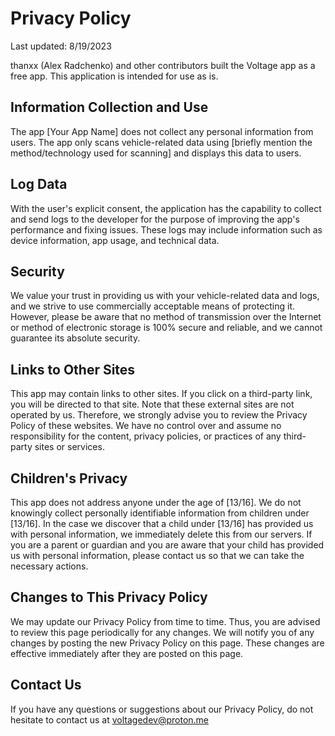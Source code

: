 # Privacy Policy

Last updated: 8/19/2023

thanxx (Alex Radchenko) and other contributors built the Voltage app as a free app. This application is intended for use as is.

## Information Collection and Use

The app [Your App Name] does not collect any personal information from users. The app only scans vehicle-related data using [briefly mention the method/technology used for scanning] and displays this data to users.

## Log Data

With the user's explicit consent, the application has the capability to collect and send logs to the developer for the purpose of improving the app's performance and fixing issues. These logs may include information such as device information, app usage, and technical data.

## Security

We value your trust in providing us with your vehicle-related data and logs, and we strive to use commercially acceptable means of protecting it. However, please be aware that no method of transmission over the Internet or method of electronic storage is 100% secure and reliable, and we cannot guarantee its absolute security.

## Links to Other Sites

This app may contain links to other sites. If you click on a third-party link, you will be directed to that site. Note that these external sites are not operated by us. Therefore, we strongly advise you to review the Privacy Policy of these websites. We have no control over and assume no responsibility for the content, privacy policies, or practices of any third-party sites or services.

## Children's Privacy

This app does not address anyone under the age of [13/16]. We do not knowingly collect personally identifiable information from children under [13/16]. In the case we discover that a child under [13/16] has provided us with personal information, we immediately delete this from our servers. If you are a parent or guardian and you are aware that your child has provided us with personal information, please contact us so that we can take the necessary actions.

## Changes to This Privacy Policy

We may update our Privacy Policy from time to time. Thus, you are advised to review this page periodically for any changes. We will notify you of any changes by posting the new Privacy Policy on this page. These changes are effective immediately after they are posted on this page.

## Contact Us

If you have any questions or suggestions about our Privacy Policy, do not hesitate to contact us at voltagedev@proton.me
